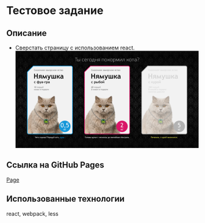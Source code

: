# Тестовое задание

## Описание

- Сверстать страницу с использованием react.
![template](prototype.png?raw=true "Макет")

## Ссылка на GitHub Pages

[Page](https://gretskovart.github.io/test-task-react-nyamushka/)

## Использованные технологии

react, webpack, less
